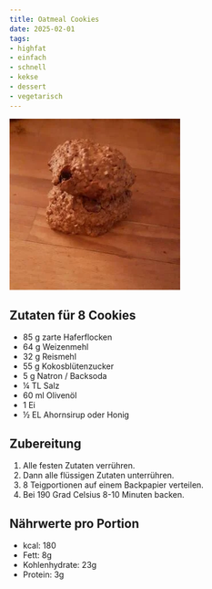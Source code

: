 ```yaml
---
title: Oatmeal Cookies
date: 2025-02-01
tags:
- highfat
- einfach
- schnell
- kekse
- dessert
- vegetarisch
---
```


![](/img/oatmeal-cookies.webp)

## Zutaten für 8 Cookies
- 85 g      zarte Haferflocken
- 64 g      Weizenmehl
- 32 g      Reismehl
- 55 g      Kokosblütenzucker
- 5 g       Natron / Backsoda
- ¼ TL      Salz
- 60 ml     Olivenöl
- 1         Ei
- ½ EL      Ahornsirup oder Honig

## Zubereitung
1. Alle festen Zutaten verrühren.
2. Dann alle flüssigen Zutaten unterrühren.
3. 8 Teigportionen auf einem Backpapier verteilen.
4. Bei 190 Grad Celsius 8-10 Minuten backen.

## Nährwerte pro Portion
- kcal: 180
- Fett:           8g
- Kohlenhydrate: 23g
- Protein:        3g
